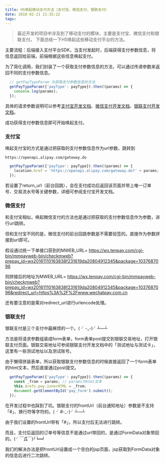 ```yaml
---
title: H5唤起移动支付方法（支付宝、微信支付、银联支付）
date: 2018-02-21 21:35:22
tags:
---
```


> 最近开发的项目中涉及到了移动支付的模块，主要是支付宝、微信支付和银联支付。
> 下面总结一下H5唤起这些移动支付平台的方法。

主要流程：后端接入支付平台SDK，当支付发起时，后端获得支付参数信息，将信息返回给前端，前端根据这些信息唤起支付。

为了简化调用，我们封装了一个获取支付参数信息的方法，可以通过传递参数来返回不同的支付参数信息。

``` js
  // getPayTypeParam 为获取支付参数信息的方法
  getPayTypeParam({'payType': payType}).then((params) => {
    console.log(params);
  });
```

具体的请求参数说明可以参考[支付宝开发文档](https://docs.open.alipay.com/203/107090/)、[微信支付开发文档](https://pay.weixin.qq.com/wiki/doc/api/H5.php?chapter=9_20&index=1)、[银联支付开发文档](https://open.unionpay.com/ajweb/product/detail?id=66)。

成功获得支付参数信息即可开始唤起支付。

### 支付宝

唤起支付宝的方式是通过把获取的支付参数信息作为url参数，跳转到

``https://openapi.alipay.com/gateway.do``

``` js
  getPayTypeParam({'payType': payType}).then((params) => {
    location.href = 'https://openapi.alipay.com/gateway.do?' + params;
  });
```

若设置了return_url（前台回跳），会在支付成功后返回该页面并带上唯一订单号、交易流水号等关键参数，详细可参阅支付宝开发文档。

### 微信支付

和支付宝相似，唤起微信支付的方法也是通过把获取的支付参数信息作为参数，进行url跳转。

但和支付宝不同的是，微信支付的前台回跳参数是不需要验签的。直接作为参数拼接到url即可。

假设通过统一下单接口获到的MWEB_URL= https://wx.tenpay.com/cgi-bin/mmpayweb-bin/checkmweb?prepay_id=wx20161110163838f231619da20804912345&package=1037687096

则拼接后的地址为MWEB_URL= https://wx.tenpay.com/cgi-bin/mmpayweb-bin/checkmweb?prepay_id=wx20161110163838f231619da20804912345&package=1037687096&redirect_url=https%3A%2F%2Fwww.wechatpay.com.cn

还有要注意的是需对redirect_url进行urlencode处理。

### 银联支付

银联支付是三个支付中最麻烦的一个。( ╯-_-)╯┴—┴

方法是将请求参数组装成form表单，form表单post提交到银联交易地址，打开银联支付页面。银联交易地址可参阅银联支付开发文档中的「测试地址与测试卡」，这里有一些测试地址以及测试账号。

由于懒得拼装表单，所以获取银联支付参数信息的时候直接返回了一个form表单的html文本，然后直接通过post提交。

``` js
  getPayTypeParam({'payType': payType}).then((params) => {
    const _from = params; // params为html文本
    this.$refs.pay.innerHTML = _from;
    document.getElementById('pay_form').submit();
  });
```

在开发过程中也踩到了坑。银联支付的frontUrl（前台通知地址）参数是不支持「#」、换行符等字符的。( ╯#-_-)╯┴—┴

由于我们设置的frontUrl带有「#」，所以支付后无法进行跳转。

而且，支付后返回的订单号等信息不是通过url带回的，是通过FormData对象带回的。(╯￣Д￣)╯╘═╛

我们的解决办法是把frontUrl设置成一个空白的jsp页面，jsp获取到FormData对象的信息后进行二次跳转。
